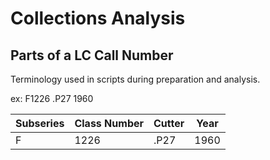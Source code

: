 # Collections Analysis

## Parts of a LC Call Number
Terminology used in scripts during preparation and analysis.

ex: F1226 .P27 1960

| Subseries | Class Number | Cutter | Year |
|-----------|--------------|--------|------|
|     F     |     1226     |  .P27  | 1960 |
